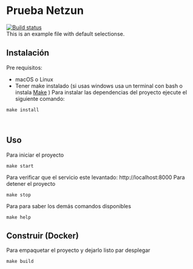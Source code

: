 # Prueba Netzun
[![Build status](https://dev.azure.com/UGOTeam/LMS/_apis/build/status/PAO%20BACK%20CI)](https://dev.azure.com/UGOTeam/LMS/_build/latest?definitionId=6)  
This is an example file with default selectionse.
​
## Instalación
Pre requisitos:
- macOS o Linux
- Tener make instalado (si usas windows usa un terminal con bash o instala [Make](http://gnuwin32.sourceforge.net/packages/make.htm) )
​
Para instalar las dependencias del proyecto ejecute el siguiente comando:
```
make install 
```
​
## Uso
Para iniciar el proyecto
```
make start 
```
Para verificar que el servicio este levantado: http://localhost:8000
​
Para detener el proyecto 
```
make stop
```
Para para saber los demás comandos disponibles
```
make help 
```
## Construir (Docker)
Para empaquetar el proyecto y dejarlo listo par desplegar
```
make build
```
​

